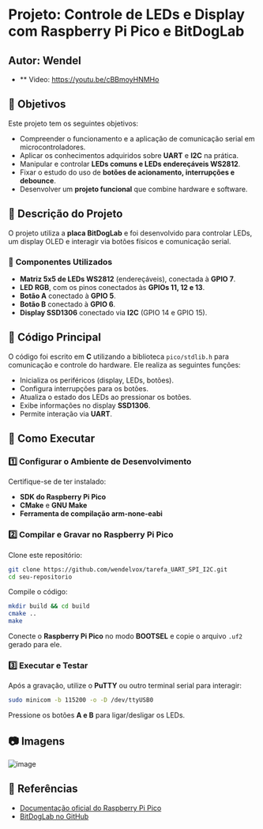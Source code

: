 # Projeto: Controle de LEDs e Display com Raspberry Pi Pico e BitDogLab

## Autor: Wendel
- ** Video: https://youtu.be/cBBmoyHNMHo
## 📌 Objetivos

Este projeto tem os seguintes objetivos:

- Compreender o funcionamento e a aplicação de comunicação serial em microcontroladores.
- Aplicar os conhecimentos adquiridos sobre **UART** e **I2C** na prática.
- Manipular e controlar **LEDs comuns e LEDs endereçáveis WS2812**.
- Fixar o estudo do uso de **botões de acionamento, interrupções e debounce**.
- Desenvolver um **projeto funcional** que combine hardware e software.

## 📝 Descrição do Projeto

O projeto utiliza a **placa BitDogLab** e foi desenvolvido para controlar LEDs, um display OLED e interagir via botões físicos e comunicação serial.

### 🔧 **Componentes Utilizados**

- **Matriz 5x5 de LEDs WS2812** (endereçáveis), conectada à **GPIO 7**.
- **LED RGB**, com os pinos conectados às **GPIOs 11, 12 e 13**.
- **Botão A** conectado à **GPIO 5**.
- **Botão B** conectado à **GPIO 6**.
- **Display SSD1306** conectado via **I2C** (GPIO 14 e GPIO 15).

## 📜 Código Principal

O código foi escrito em **C** utilizando a biblioteca `pico/stdlib.h` para comunicação e controle do hardware. Ele realiza as seguintes funções:

- Inicializa os periféricos (display, LEDs, botões).
- Configura interrupções para os botões.
- Atualiza o estado dos LEDs ao pressionar os botões.
- Exibe informações no display **SSD1306**.
- Permite interação via **UART**.

## 🚀 Como Executar

### 1️⃣ **Configurar o Ambiente de Desenvolvimento**
Certifique-se de ter instalado:
- **SDK do Raspberry Pi Pico**
- **CMake** e **GNU Make**
- **Ferramenta de compilação arm-none-eabi**

### 2️⃣ **Compilar e Gravar no Raspberry Pi Pico**

Clone este repositório:
```bash
git clone https://github.com/wendelvox/tarefa_UART_SPI_I2C.git
cd seu-repositorio
```

Compile o código:
```bash
mkdir build && cd build
cmake ..
make
```

Conecte o **Raspberry Pi Pico** no modo **BOOTSEL** e copie o arquivo `.uf2` gerado para ele.

### 3️⃣ **Executar e Testar**
Após a gravação, utilize o **PuTTY** ou outro terminal serial para interagir:
```bash
sudo minicom -b 115200 -o -D /dev/ttyUSB0
```
Pressione os botões **A e B** para ligar/desligar os LEDs.

## 📷 Imagens 
![image](https://github.com/user-attachments/assets/0e81d643-72ad-4562-bcc5-e0622b92a482)


## 🔗 Referências
- [Documentação oficial do Raspberry Pi Pico](https://www.raspberrypi.com/documentation/microcontrollers/)
- [BitDogLab no GitHub](https://github.com/bitdoglab)
